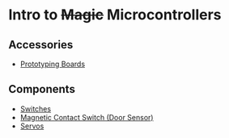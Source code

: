 # Intro to ~~Magic~~ Microcontrollers

## Accessories

* [Prototyping Boards](docs/prototyping_boards.md)

## Components

* [Switches](docs/switches.md)
* [Magnetic Contact Switch (Door Sensor)](docs/switch_mag_door.md)
* [Servos](docs/servos.md)

